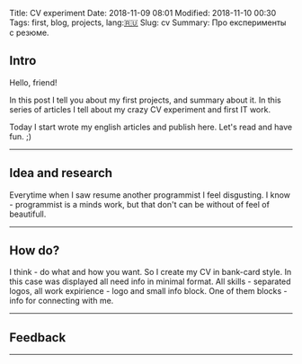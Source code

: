 Title: CV experiment
Date: 2018-11-09 08:01
Modified: 2018-11-10 00:30
Tags: first, blog, projects, lang:[🇷🇺](ru)
Slug: cv
Summary: Про експерименты с резюме.

## Intro

Hello, friend!

In this post I tell you about my first projects, and summary about it. In this series of articles I tell about my crazy CV experiment and first IT work.

Today I start wrote my english articles and publish here. Let's read and have fun. ;)

-----

## Idea and research

Everytime when I saw resume another programmist I feel disgusting. I know - programmist is a minds work, but that don't can be without of feel of beautifull.


-----

## How do?

I think - do what and how you want. So I create my CV in bank-card style. In this case was displayed all need info in minimal format.
All skills - separated logos, all work expirience - logo and small info block. One of them blocks - info for connecting with me.

-----

## Feedback




-----